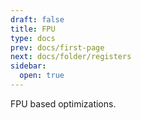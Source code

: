 ```yaml
---
draft: false
title: FPU
type: docs
prev: docs/first-page
next: docs/folder/registers
sidebar:
  open: true
---
```


FPU based optimizations.
